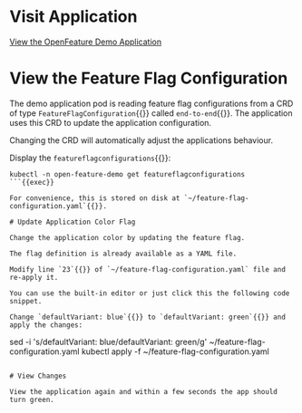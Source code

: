 # Visit Application

[View the OpenFeature Demo Application]({{TRAFFIC_HOST1_30000}})

# View the Feature Flag Configuration

The demo application pod is reading feature flag configurations from a CRD of type `FeatureFlagConfiguration`{{}} called `end-to-end`{{}}. The application uses this CRD to update the application configuration.

Changing the CRD will automatically adjust the applications behaviour.

Display the `featureflagconfigurations`{{}}:

```
kubectl -n open-feature-demo get featureflagconfigurations
```{{exec}}

For convenience, this is stored on disk at `~/feature-flag-configuration.yaml`{{}}.

# Update Application Color Flag

Change the application color by updating the feature flag.

The flag definition is already available as a YAML file.

Modify line `23`{{}} of `~/feature-flag-configuration.yaml` file and re-apply it.

You can use the built-in editor or just click this the following code snippet.

Change `defaultVariant: blue`{{}} to `defaultVariant: green`{{}} and apply the changes:

```
sed -i 's/defaultVariant: blue/defaultVariant: green/g' ~/feature-flag-configuration.yaml
kubectl apply -f ~/feature-flag-configuration.yaml
```{{exec}}

# View Changes

View the application again and within a few seconds the app should turn green.
